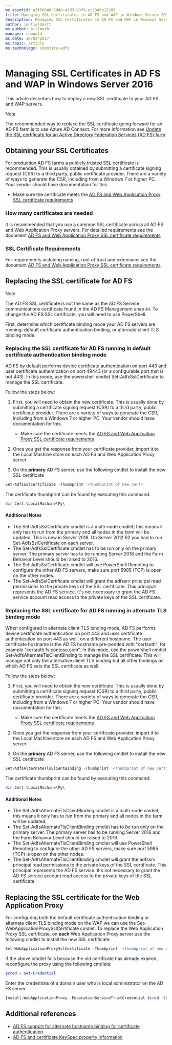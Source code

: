 ```yaml
---
ms.assetid: a3f50046-5d48-43d3-b0f8-ac2346b15285
title: Managing SSL Certificates in AD FS and WAP in Windows Server 2016
description: Managing SSL Certificates in AD FS and WAP in Windows Server 2016
author: jenfieldmsft
ms.author: billmath
manager: samueld
ms.date: 10/02/2017
ms.topic: article
ms.technology: identity-adfs
---
```


# Managing SSL Certificates in AD FS and WAP in Windows Server 2016



This article describes how to deploy a new SSL certificate to your AD FS and WAP servers.

>[!NOTE]
>The recommended way to replace the SSL certificate going forward for an AD FS farm is to use Azure AD Connect.  For more information see [Update the SSL certificate for an Active Directory Federation Services (AD FS) farm](/azure/active-directory/connect/active-directory-aadconnectfed-ssl-update)

## Obtaining your SSL Certificates
For production AD FS farms a publicly trusted SSL certificate is recommended. This is usually obtained by submitting a certificate signing request (CSR) to a third party, public certificate provider. There are a variety of ways to generate the CSR, including from a Windows 7 or higher PC. Your vendor should have documentation for this.

- Make sure the certificate meets the [AD FS and Web Application Proxy SSL certificate requirements](../overview/ad-fs-requirements.md#BKMK_1)

### How many certificates are needed
It is recommended that you use a common SSL certificate across all AD FS and Web Application Proxy servers. For detailed requirements see the document [AD FS and Web Application Proxy SSL certificate requirements](../overview/ad-fs-requirements.md#BKMK_1)

### SSL Certificate Requirements
For requirements including naming, root of trust and extensions see the document [AD FS and Web Application Proxy SSL certificate requirements](../overview/ad-fs-requirements.md#BKMK_1)

## Replacing the SSL certificate for AD FS
> [!NOTE]
> The AD FS SSL certificate is not the same as the AD FS Service communications certificate found in the AD FS Management snap-in. To change the AD FS SSL certificate, you will need to use PowerShell.

First, determine which certificate binding mode your AD FS servers are running: default certificate authentication binding, or alternate client TLS binding mode.

### Replacing the SSL certificate for AD FS running in default certificate authentication binding mode
AD FS by default performs device certificate authentication on port 443 and user certificate authentication on port 49443 (or a configurable port that is not 443).
In this mode, use the powershell cmdlet Set-AdfsSslCertificate to manage the SSL certificate.

Follow the steps below:

1. First, you will need to obtain the new certificate. This is usually done by submitting a certificate signing request (CSR) to a third party, public certificate provider. There are a variety of ways to generate the CSR, including from a Windows 7 or higher PC. Your vendor should have documentation for this.

    * Make sure the certificate meets the [AD FS and Web Application Proxy SSL certificate requirements](../overview/ad-fs-requirements.md#BKMK_1)

1. Once you get the response from your certificate provider, import it to the Local Machine store on each AD FS and Web Application Proxy server.

1. On the **primary** AD FS server, use the following cmdlet to install the new SSL certificate

```powershell
Set-AdfsSslCertificate -Thumbprint '<thumbprint of new cert>'
```

The certificate thumbprint can be found by executing this command:

```powershell
dir Cert:\LocalMachine\My\
```

#### Additional Notes

* The Set-AdfsSslCertificate cmdlet is a multi-node cmdlet; this means it only has to run from the primary and all nodes in the farm will be updated. This is new in Server 2016. On Server 2012 R2 you had to run Set-AdfsSslCertificate on each server.
* The Set-AdfsSslCertificate cmdlet has to be run only on the primary server. The primary server has to be running Server 2016 and the Farm Behavior Level should be raised to 2016.
* The Set-AdfsSslCertificate cmdlet will use PowerShell Remoting to configure the other AD FS servers, make sure port 5985 (TCP) is open on the other nodes.
* The Set-AdfsSslCertificate cmdlet will grant the adfssrv principal read permissions to the private keys of the SSL certificate. This principal represents the AD FS service. It's not necessary to grant the AD FS service account read access to the private keys of the SSL certificate.

### Replacing the SSL certificate for AD FS running in alternate TLS binding mode
When configured in alternate client TLS binding mode, AD FS performs device certificate authentication on port 443 and user certificate authentication on port 443 as well, on a different hostname. The user certificate hostname is the AD FS hostname pre-pended with "certauth", for example "certauth.fs.contoso.com".
In this mode, use the powershell cmdlet Set-AdfsAlternateTlsClientBinding to manage the SSL certificate. This will manage not only the alternative client TLS binding but all other bindings on which AD FS sets the SSL certificate as well.

Follow the steps below:

1. First, you will need to obtain the new certificate. This is usually done by submitting a certificate signing request (CSR) to a third party, public certificate provider. There are a variety of ways to generate the CSR, including from a Windows 7 or higher PC. Your vendor should have documentation for this.

    * Make sure the certificate meets the [AD FS and Web Application Proxy SSL certificate requirements](../overview/ad-fs-requirements.md#BKMK_1)

1. Once you get the response from your certificate provider, import it to the Local Machine store on each AD FS and Web Application Proxy server.

1. On the **primary** AD FS server, use the following cmdlet to install the new SSL certificate

```powershell
Set-AdfsAlternateTlsClientBinding -Thumbprint '<thumbprint of new cert>'
```

The certificate thumbprint can be found by executing this command:

```powershell
dir Cert:\LocalMachine\My\
```

#### Additional Notes

* The Set-AdfsAlternateTlsClientBinding cmdlet is a multi-node cmdlet; this means it only has to run from the primary and all nodes in the farm will be updated.
* The Set-AdfsAlternateTlsClientBinding cmdlet has to be run only on the primary server. The primary server has to be running Server 2016 and the Farm Behavior Level should be raised to 2016.
* The Set-AdfsAlternateTlsClientBinding cmdlet will use PowerShell Remoting to configure the other AD FS servers, make sure port 5985 (TCP) is open on the other nodes.
* The Set-AdfsAlternateTlsClientBinding cmdlet will grant the adfssrv principal read permissions to the private keys of the SSL certificate. This principal represents the AD FS service. It's not necessary to grant the AD FS service account read access to the private keys of the SSL certificate.

## Replacing the SSL certificate for the Web Application Proxy
For configuring both the default certificate authentication binding or alternate client TLS binding mode on the WAP we can use the Set-WebApplicationProxySslCertificate cmdlet.
To replace the Web Application Proxy SSL certificate, on **each** Web Application Proxy server use the following cmdlet to install the new SSL certificate:

```powershell
Set-WebApplicationProxySslCertificate -Thumbprint '<thumbprint of new cert>'
```

If the above cmdlet fails because the old certificate has already expired, reconfigure the proxy using the following cmdlets:

```powershell
$cred = Get-Credential
```

Enter the credentials of a domain user who is local administrator on the AD FS server

```powershell
Install-WebApplicationProxy -FederationServiceTrustCredential $cred -CertificateThumbprint '<thumbprint of new cert>' -FederationServiceName 'fs.contoso.com'
```

## Additional references
* [AD FS support for alternate hostname binding for certificate authentication](../operations/AD-FS-support-for-alternate-hostname-binding-for-certificate-authentication.md)
* [AD FS and certificate KeySpec property Information](../technical-reference/AD-FS-and-KeySpec-Property.md)
